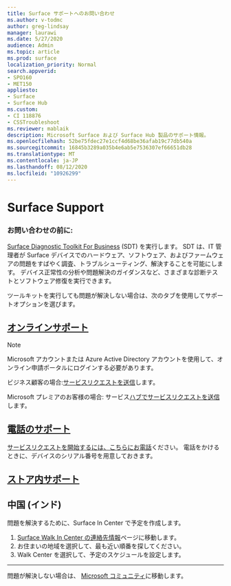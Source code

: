 ```yaml
---
title: Surface サポートへのお問い合わせ
ms.author: v-todmc
author: greg-lindsay
manager: laurawi
ms.date: 5/27/2020
audience: Admin
ms.topic: article
ms.prod: surface
localization_priority: Normal
search.appverid:
- SPO160
- MET150
appliesto:
- Surface
- Surface Hub
ms.custom:
- CI 118876
- CSSTroubleshoot
ms.reviewer: mablaik
description: Microsoft Surface および Surface Hub 製品のサポート情報。
ms.openlocfilehash: 52be75fdec27e1ccf4d68be36afab19c77db540a
ms.sourcegitcommit: 16845b3289a035b4e6ab5e7536307ef66651db28
ms.translationtype: MT
ms.contentlocale: ja-JP
ms.lasthandoff: 08/12/2020
ms.locfileid: "10926299"
---
```

# Surface Support

### お問い合わせの前に:  

[Surface Diagnostic Toolkit For Business](https://docs.microsoft.com/surface/surface-diagnostic-toolkit-business) (SDT) を実行します。 SDT は、IT 管理者が Surface デバイスでのハードウェア、ソフトウェア、およびファームウェアの問題をすばやく調査、トラブルシューティング、解決することを可能にします。 デバイス正常性の分析や問題解決のガイダンスなど、さまざまな診断テストとソフトウェア修復を実行できます。 

ツールキットを実行しても問題が解決しない場合は、次のタブを使用してサポートオプションを選びます。

## [オンラインサポート](#tab/online)

> [!NOTE]
> Microsoft アカウントまたは Azure Active Directory アカウントを使用して、オンライン申請ポータルにログインする必要があります。  

ビジネス顧客の場合:[サービスリクエストを送信](https://support.microsoft.com/supportforbusiness/productselection?sapid=d383b26c-f150-6220-8f1b-e8aa325d9727)します。 

Microsoft プレミアのお客様の場合: サービス[ハブでサービスリクエストを送信](https://serviceshub.microsoft.com/support/contactsupport)します。 

 
## [電話のサポート](#tab/phone)

[サービスリクエストを開始するには、こちらにお電話](https://support.microsoft.com/help/4051701/global-customer-service-phone-numbers)ください。 電話をかけるときに、デバイスのシリアル番号を用意しておきます。 

## [ストア内サポート](#tab/instore)

## 中国 (インド)

問題を解決するために、Surface In Center で予定を作成します。

1. [Surface Walk In Center の連絡先情報](https://support.microsoft.com/help/4498593/find-surface-walk-in-center-contact-information)ページに移動します。 
2. お住まいの地域を選択して、最も近い順番を探してください。  
3. Walk Center を選択して、予定のスケジュールを設定します。


---

問題が解決しない場合は、 [Microsoft コミュニティ](https://answers.microsoft.com/)に移動します。
